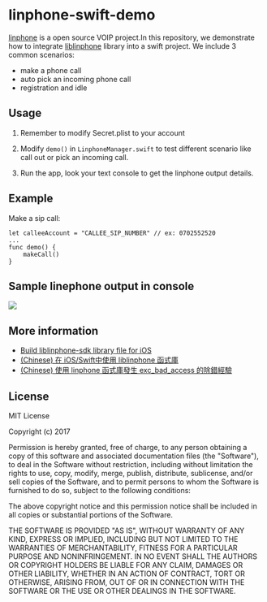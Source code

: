 # linphone-swift-demo

[linphone](https://www.linphone.org/) is a open source VOIP project.In this repository, we demonstrate how to integrate [liblinphone](http://www.linphone.org/technical-corner/liblinphone/overview) library into a swift project. We include 3 common scenarios:

- make a phone call
- auto pick an incoming phone call
- registration and idle 

## Usage

1. Remember to modify Secret.plist to your account

2. Modify `demo()` in `LinphoneManager.swift` to test different scenario like call out or pick an incoming call. 
        
3. Run the app, look your text console to get the linphone output details.

## Example 

Make a sip call:

    let calleeAccount = "CALLEE_SIP_NUMBER" // ex: 0702552520
    ...
    func demo() {
        makeCall()
    }   
         
## Sample linephone output in console

![](https://i.imgur.com/HUs8kGx.png)

## More information

- [Build liblinphone-sdk library file for iOS](http://blog.codylab.com/ios-build-linphone-iphone-sdk/)
- [(Chinese) 在 iOS/Swift中使用 liblinphone 函式庫](http://blog.codylab.com/ios-liblinphone-setup/)
- [(Chinese) 使用 linphone 函式庫發生 exc_bad_access 的除錯經驗](http://blog.codylab.com/ios-linphone-exc-bad-access/)

## License

MIT License

Copyright (c) 2017

Permission is hereby granted, free of charge, to any person obtaining a copy
of this software and associated documentation files (the "Software"), to deal
in the Software without restriction, including without limitation the rights
to use, copy, modify, merge, publish, distribute, sublicense, and/or sell
copies of the Software, and to permit persons to whom the Software is
furnished to do so, subject to the following conditions:

The above copyright notice and this permission notice shall be included in all
copies or substantial portions of the Software.

THE SOFTWARE IS PROVIDED "AS IS", WITHOUT WARRANTY OF ANY KIND, EXPRESS OR
IMPLIED, INCLUDING BUT NOT LIMITED TO THE WARRANTIES OF MERCHANTABILITY,
FITNESS FOR A PARTICULAR PURPOSE AND NONINFRINGEMENT. IN NO EVENT SHALL THE
AUTHORS OR COPYRIGHT HOLDERS BE LIABLE FOR ANY CLAIM, DAMAGES OR OTHER
LIABILITY, WHETHER IN AN ACTION OF CONTRACT, TORT OR OTHERWISE, ARISING FROM,
OUT OF OR IN CONNECTION WITH THE SOFTWARE OR THE USE OR OTHER DEALINGS IN THE
SOFTWARE.